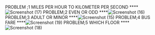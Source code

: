 PROBLEM ;1 MILES PER HOUR TO KILOMETER PER SECOND
**** ![Screenshot (17)](https://github.com/tanishakataria/ASSIGEMENT/assets/142868660/8515c59b-1966-4605-96d8-67ba9eaaaaeb)
PROBLEM;2 EVEN OR ODD 
****![Screenshot (16)](https://github.com/tanishakataria/ASSIGEMENT/assets/142868660/87db1a30-c8a4-4d5f-a958-9c433322fce9)
PROBLEM;3 ADULT OR MINOR 
****![Screenshot (15)](https://github.com/tanishakataria/ASSIGEMENT/assets/142868660/5f03a8b5-f232-4978-a44f-f5794c9cef65)
PROBLEM;4 BUS FARE
****![Screenshot (19)](https://github.com/tanishakataria/ASSIGEMENT/assets/142868660/45a8544b-ec31-4f01-9d95-948b860ba934)
PROBLEM;5 WHICH FLOOR 
****![Screenshot (18)](https://github.com/tanishakataria/ASSIGEMENT/assets/142868660/db72e179-b91f-43dd-a019-b9b13cb043cd)
